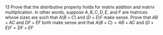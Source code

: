 13 Prove that the distributive property holds for matrix addition and matrix multiplication. In other words, suppose $A, B, C, D, E$, and $F$ are matrices whose sizes are such that $A(B+C)$ and $(D+E) F$ make sense. Prove that $A B+A C$ and $D F+E F$ both make sense and that $A(B+C)=A B+A C$ and $(D+E) F=D F+E F$
